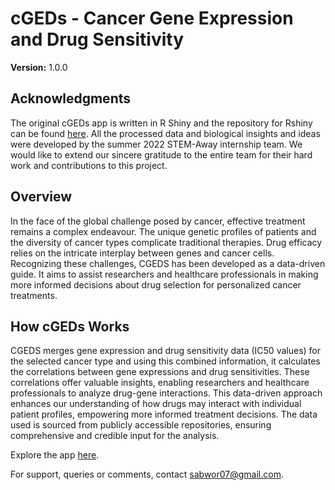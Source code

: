 # cGEDs - Cancer Gene Expression and Drug Sensitivity

**Version:** 1.0.0

## Acknowledgments
The original cGEDs app is written in R Shiny and the repository for Rshiny can be found [here](https://github.com/STEM-Away-RShiny-app-project/cGEDs). All the processed data and biological insights and ideas were developed by the summer 2022 STEM-Away internship team. We would like to extend our sincere gratitude to the entire team for their hard work and contributions to this project.

## Overview

In the face of the global challenge posed by cancer, effective treatment remains a complex endeavour. The unique genetic profiles of patients and the diversity of cancer types complicate traditional therapies. Drug efficacy relies on the intricate interplay between genes and cancer cells. Recognizing these challenges, CGEDS has been developed as a data-driven guide. It aims to assist researchers and healthcare professionals in making more informed decisions about drug selection for personalized cancer treatments.

## How cGEDs Works

CGEDS merges gene expression and drug sensitivity data (IC50 values) for the selected cancer type and using this combined information, it calculates the correlations between gene expressions and drug sensitivities. These correlations offer valuable insights, enabling researchers and healthcare professionals to analyze drug-gene interactions. This data-driven approach enhances our understanding of how drugs may interact with individual patient profiles, empowering more informed treatment decisions. The data used is sourced from publicly accessible repositories, ensuring comprehensive and credible input for the analysis.


Explore the app [here](https://apps.healthuniverse.com/clo-wsa-gvt/).

For support, queries or comments, contact [sabwor07@gmail.com](mailto:sabwor07@gmail.com).

